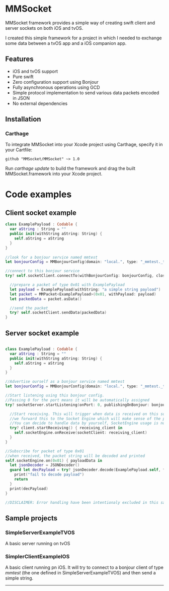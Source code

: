 # MMSocket

MMSocket framework provides a simple way of creating swift client and server sockets on both iOS and tvOS.

I created this simple framework for a project in which I needed to exchange some data between a tvOS app and a iOS companion app.

## Features
* iOS and tvOS support
* Pure swift
* Zero configuration support using Bonjour
* Fully asynchronous operations using GCD
* Simple protocol implementation to send various data packets  encoded in JSON
* No external dependencies

## Installation
### Carthage
To integrate MMSocket into your Xcode project using Carthage, specify it in your Cartfile:

`github "MMSocket/MMSocket" ~> 1.0`

Run _carthage update_ to build the framework and drag the built MMSocket.framework into your Xcode project.

# Code examples
## Client socket example
```swift
class ExamplePayload : Codable {
  var aString : String = ""
  public init(withString aString: String) {
    self.aString = aString
  }
}
	
//look for a bonjour service named mmtest
let bonjourConfig = MMBonjourConfig(domain: "local.", type: "_mmtest._tcp.", name: "mmtest")

//connect to this bonjour service
try? self.socketClient.connectTo(withBonjourConfig: bonjourConfig, closeHandler: self.closeHandler) {

  //prepare a packet of type 0x01 with ExamplePayload     
  let payload = ExamplePayload(withString: "a simple string payload")
  let packet = MMPacket<ExamplePayload>(0x01, withPayload: payload)
  let packedData = packet.asData()

  //send the packet
  try? self.socketClient.sendData(packedData)
}

```

## Server socket example
```swift

class ExamplePayload : Codable {
  var aString : String = ""
  public init(withString aString: String) {
    self.aString = aString
  }
}

//Advertise ourself as a bonjour service named mmtest
let bonjourConfig = MMBonjourConfig(domain: "local.", type: "_mmtest._tcp.", name: "mmtest")

//Start listening using this bonjour config.
//Passing 0 for the port means it will be automatically assigned
try? socketServer.startListening(onPort: 0, publishingOnBonjour: bonjourConfig) { client in

  //Start receiving. This will trigger when data is received on this socket
  //we forward this to the Socket Engine which will make sense of the packets.
  //You can decide to handle data by yourself, SocketEngine usage is not mandatory.
  try? client.startReceiving() { receiving_client in
    self.socketEngine.onReceive(socketClient: receiving_client)
  }
}

//Subscribe for packet of type 0x01
//when received, the packet string will be decoded and printed
self.socketEngine.on(0x01) { payloadData in
  let jsonDecoder = JSONDecoder()
  guard let decPayload = try? jsonDecoder.decode(ExamplePayload.self, from: payloadData) else {
    print("fail to decode payload")
    return
  }
  print(decPayload)
}

//DISCLAIMER: Error handling have been intentionaly excluded in this sample code for reading simplicity. Have a look at the full SimpleServerExampleTVOS for proper error handling. 
```

## Sample projects
### SimpleServerExampleTVOS
A basic server running on tvOS

### SimplerClientExampleIOS
A basic client running pn iOS. It will try to connect to a bonjour client of type _mmtest_ (the one defined in SimpleServerExampleTVOS) and then send a simple string.

- - - -


